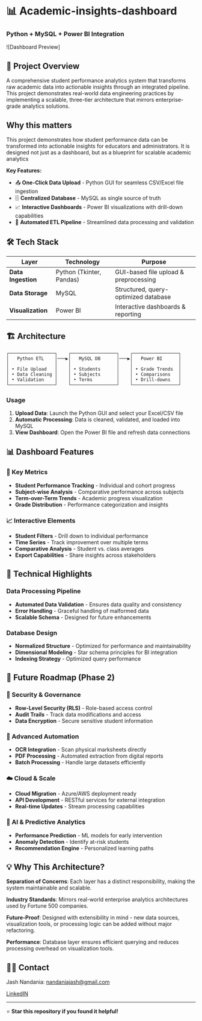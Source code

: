 # 📊 Academic-insights-dashboard
### Python + MySQL + Power BI Integration

![Dashboard Preview]

## 🎯 Project Overview

A comprehensive student performance analytics system that transforms raw academic data into actionable insights through an integrated pipeline. This project demonstrates real-world data engineering practices by implementing a scalable, three-tier architecture that mirrors enterprise-grade analytics solutions.

## Why this matters

This project demonstrates how student performance data can be transformed into actionable insights for educators and administrators. It is designed not just as a dashboard, but as a blueprint for scalable academic analytics

**Key Features:**
- 📤 **One-Click Data Upload** - Python GUI for seamless CSV/Excel file ingestion
- 🗄️ **Centralized Database** - MySQL as single source of truth
- 📈 **Interactive Dashboards** - Power BI visualizations with drill-down capabilities
- 🔄 **Automated ETL Pipeline** - Streamlined data processing and validation

## 🛠️ Tech Stack

| Layer | Technology | Purpose |
|-------|------------|---------|
| **Data Ingestion** | Python (Tkinter, Pandas) | GUI-based file upload & preprocessing |
| **Data Storage** | MySQL | Structured, query-optimized database |
| **Visualization** | Power BI | Interactive dashboards & reporting |

## 🏗️ Architecture

```
┌─────────────────┐    ┌─────────────────┐    ┌─────────────────┐
│   Python ETL    │───▶│   MySQL DB      │───▶│   Power BI      │
│                 │    │                 │    │                 │
│ • File Upload   │    │ • Students      │    │ • Grade Trends  │
│ • Data Cleaning │    │ • Subjects      │    │ • Comparisons   │
│ • Validation    │    │ • Terms         │    │ • Drill-downs   │
└─────────────────┘    └─────────────────┘    └─────────────────┘
```

### Usage

1. **Upload Data**: Launch the Python GUI and select your Excel/CSV file
2. **Automatic Processing**: Data is cleaned, validated, and loaded into MySQL
3. **View Dashboard**: Open the Power BI file and refresh data connections

## 📊 Dashboard Features

### 🎯 Key Metrics
- **Student Performance Tracking** - Individual and cohort progress
- **Subject-wise Analysis** - Comparative performance across subjects
- **Term-over-Term Trends** - Academic progress visualization
- **Grade Distribution** - Performance categorization and insights

### 📈 Interactive Elements
- **Student Filters** - Drill down to individual performance
- **Time Series** - Track improvement over multiple terms
- **Comparative Analysis** - Student vs. class averages
- **Export Capabilities** - Share insights across stakeholders

## 🔧 Technical Highlights

### Data Processing Pipeline
- **Automated Data Validation** - Ensures data quality and consistency
- **Error Handling** - Graceful handling of malformed data
- **Scalable Schema** - Designed for future enhancements

### Database Design
- **Normalized Structure** - Optimized for performance and maintainability
- **Dimensional Modeling** - Star schema principles for BI integration
- **Indexing Strategy** - Optimized query performance

## 🌟 Future Roadmap (Phase 2)

### 🔐 Security & Governance
- **Row-Level Security (RLS)** - Role-based access control
- **Audit Trails** - Track data modifications and access
- **Data Encryption** - Secure sensitive student information

### 📄 Advanced Automation
- **OCR Integration** - Scan physical marksheets directly
- **PDF Processing** - Automated extraction from digital reports
- **Batch Processing** - Handle large datasets efficiently

### ☁️ Cloud & Scale
- **Cloud Migration** - Azure/AWS deployment ready
- **API Development** - RESTful services for external integration
- **Real-time Updates** - Stream processing capabilities

### 🤖 AI & Predictive Analytics
- **Performance Prediction** - ML models for early intervention
- **Anomaly Detection** - Identify at-risk students
- **Recommendation Engine** - Personalized learning paths

## 💡 Why This Architecture?

**Separation of Concerns**: Each layer has a distinct responsibility, making the system maintainable and scalable.

**Industry Standards**: Mirrors real-world enterprise analytics architectures used by Fortune 500 companies.

**Future-Proof**: Designed with extensibility in mind - new data sources, visualization tools, or processing logic can be added without major refactoring.

**Performance**: Database layer ensures efficient querying and reduces processing overhead on visualization tools.

## 🙋‍♂️ Contact

Jash Nandania: [nandaniajash@gmail.com](mailto:your.email@example.com)

[LinkedIN](www.linkedin.com/in/jash-nandania-402496245)

---

⭐ **Star this repository if you found it helpful!**
